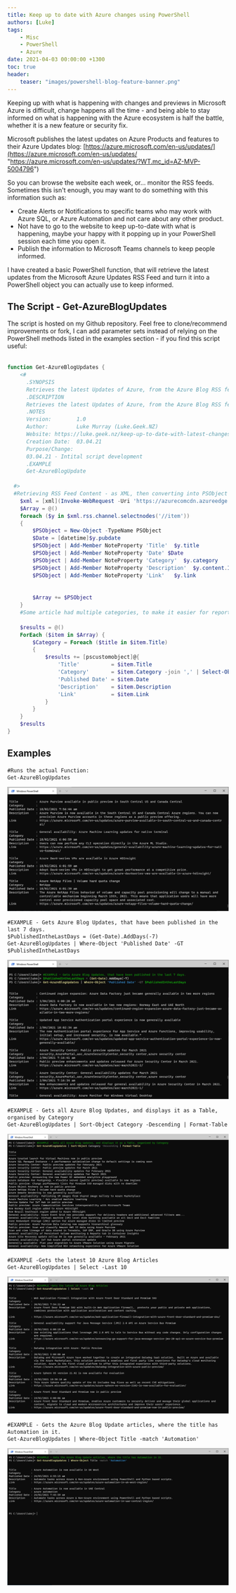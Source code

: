 ```yaml
---
title: Keep up to date with Azure changes using PowerShell
authors: [Luke]
tags:
    - Misc
    - PowerShell
    - Azure
date: 2021-04-03 00:00:00 +1300
toc: true
header:
    teaser: "images/powershell-blog-feature-banner.png"
---
```

Keeping up with what is happening with changes and previews in Microsoft Azure is difficult, change happens all the time - and being able to stay informed on what is happening with the Azure ecosystem is half the battle, whether it is a new feature or security fix.

Microsoft publishes the latest updates on Azure Products and features to their Azure Updates blog: [https://azure.microsoft.com/en-us/updates/](https://azure.microsoft.com/en-us/updates/ "https://azure.microsoft.com/en-us/updates/?WT.mc_id=AZ-MVP-5004796")

So you can browse the website each week, or... monitor the RSS feeds. Sometimes this isn't enough, you may want to do something with this information such as:

* Create Alerts or Notifications to specific teams who may work with Azure SQL, or Azure Automation and not care about any other product.
* Not have to go to the website to keep up-to-date with what is happening, maybe your happy with it popping up in your PowerShell session each time you open it.
* Publish the information to Microsoft Teams channels to keep people informed.

I have created a basic PowerShell function, that will retrieve the latest updates from the Microsoft Azure Updates RSS Feed and turn it into a PowerShell object you can actually use to keep informed.

## The Script - Get-AzureBlogUpdates

The script is hosted on my Github repository. Feel free to clone/recommend improvements or fork, I can add parameter sets instead of relying on the PowerShell methods listed in the examples section - if you find this script useful:

```powershell title="Get-AzureBlogUpdates.ps1"

function Get-AzureBlogUpdates {
    <#
      .SYNOPSIS
      Retrieves the latest Updates of Azure, from the Azure Blog RSS feed.
      .DESCRIPTION
      Retrieves the latest Updates of Azure, from the Azure Blog RSS feed.
      .NOTES
      Version:        1.0
      Author:         Luke Murray (Luke.Geek.NZ) 
      Website: https://luke.geek.nz/keep-up-to-date-with-latest-changes-on-azure-using-powershell
      Creation Date:  03.04.21
      Purpose/Change: 
      03.04.21 - Intital script development
      .EXAMPLE
      Get-AzureBlogUpdate

  #>
  #Retrieving RSS Feed Content - as XML, then converting into PSObject
    $xml = [xml](Invoke-WebRequest -Uri 'https://azurecomcdn.azureedge.net/en-us/updates/feed/').content
    $Array = @()
    foreach ($y in $xml.rss.channel.selectnodes('//item'))
    {
        $PSObject = New-Object -TypeName PSObject
        $Date = [datetime]$y.pubdate
        $PSObject | Add-Member NoteProperty 'Title'  $y.title
        $PSObject | Add-Member NoteProperty 'Date' $Date
        $PSObject | Add-Member NoteProperty 'Category'  $y.category
        $PSObject | Add-Member NoteProperty 'Description'  $y.content.InnerText
        $PSObject | Add-Member NoteProperty 'Link'   $y.link
    
    
        $Array += $PSObject
    } 
    #Some article had multiple categories, to make it easier for reporting, joined the categories together and got rid of duplicates.

    $results = @()
    ForEach ($item in $Array) {
        $Category = Foreach ($title in $item.Title)
        {
            $results += [pscustomobject]@{
                'Title'          = $item.Title
                'Category'       = $item.Category -join ',' | Select-Object -Unique
                'Published Date' = $item.Date
                'Description'    = $item.Description
                'Link'           = $item.Link
            }
        }
    }
    $results
}

```

## Examples

    #Runs the actual Function:
    Get-AzureBlogUpdates

![Get-AzureBlogUpdates](/uploads/windowsterminal_5oqnizj8ko.png)

    #EXAMPLE - Gets Azure Blog Updates, that have been published in the last 7 days.
    $PublishedIntheLastDays = (Get-Date).AddDays(-7)
    Get-AzureBlogUpdates | Where-Object 'Published Date' -GT $PublishedIntheLastDays

![Get-AzureBlogUpdates](/uploads/windowsterminal_duphvuiqpz.png)

    #EXAMPLE - Gets all Azure Blog Updates, and displays it as a Table, organised by Category
    Get-AzureBlogUpdates | Sort-Object Category -Descending | Format-Table

![Get-AzureBlogUpdates](/uploads/windowsterminal_xrskcraov0.png)

    #EXAMPLE -Gets the latest 10 Azure Blog Articles
    Get-AzureBlogUpdates | Select -Last 10

![Get-AzureBlogUpdates - Select Last 10 Articles](/uploads/windowsterminal_bxxy0lnrjc.png "Get-AzureBlogUpdates - Select Last 10 Articles")

    #EXAMPLE - Gets the Azure Blog Update articles, where the title has Automation in it.
    Get-AzureBlogUpdates | Where-Object Title -match 'Automation'

![Get-AzureBlogUpdates - Title matches Automation](/uploads/windowsterminal_qitgwrqfm9.png "Get-AzureBlogUpdates - Title matches Automation")